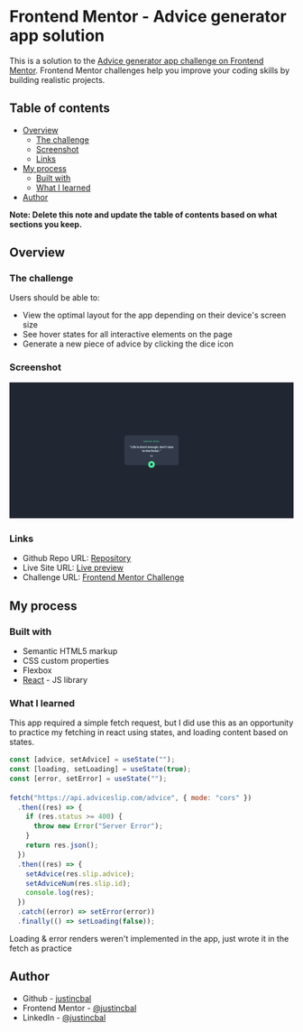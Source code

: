 # Frontend Mentor - Advice generator app solution

This is a solution to the [Advice generator app challenge on Frontend Mentor](https://www.frontendmentor.io/challenges/advice-generator-app-QdUG-13db). Frontend Mentor challenges help you improve your coding skills by building realistic projects.

## Table of contents

- [Overview](#overview)
  - [The challenge](#the-challenge)
  - [Screenshot](#screenshot)
  - [Links](#links)
- [My process](#my-process)
  - [Built with](#built-with)
  - [What I learned](#what-i-learned)
- [Author](#author)

**Note: Delete this note and update the table of contents based on what sections you keep.**

## Overview

### The challenge

Users should be able to:

- View the optimal layout for the app depending on their device's screen size
- See hover states for all interactive elements on the page
- Generate a new piece of advice by clicking the dice icon

### Screenshot

![](./public/images/Advice-generator.png)

### Links

- Github Repo URL: [Repository](https://github.com/justincbal/Frontend-Mentor/tree/main/advice-generator-app-main)
- Live Site URL: [Live preview](https://advice-generator-frontendmentor-blond.vercel.app/)
- Challenge URL: [Frontend Mentor Challenge](https://www.frontendmentor.io/challenges/advice-generator-app-QdUG-13db)

## My process

### Built with

- Semantic HTML5 markup
- CSS custom properties
- Flexbox
- [React](https://reactjs.org/) - JS library

### What I learned

This app required a simple fetch request, but I did use this as an opportunity to practice my fetching in react using states, and loading content based on states.

```js
const [advice, setAdvice] = useState("");
const [loading, setLoading] = useState(true);
const [error, setError] = useState("");

fetch("https://api.adviceslip.com/advice", { mode: "cors" })
  .then((res) => {
    if (res.status >= 400) {
      throw new Error("Server Error");
    }
    return res.json();
  })
  .then((res) => {
    setAdvice(res.slip.advice);
    setAdviceNum(res.slip.id);
    console.log(res);
  })
  .catch((error) => setError(error))
  .finally(() => setLoading(false));
```
Loading & error renders weren't implemented in the app, just wrote it in the fetch as practice

## Author

- Github - [justincbal](https://github.com/justincbal)
- Frontend Mentor - [@justincbal](https://www.frontendmentor.io/profile/justincbal)
- LinkedIn - [@justincbal](https://www.linkedin.com/in/justincbal/)

